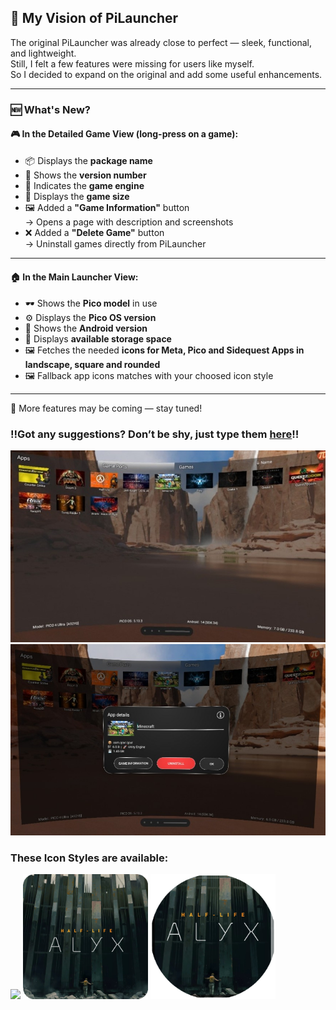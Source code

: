 ## 🚀 My Vision of PiLauncher

The original PiLauncher was already close to perfect — sleek, functional, and lightweight.  
Still, I felt a few features were missing for users like myself.  
So I decided to expand on the original and add some useful enhancements.

---

### 🆕 What's New?

#### 🎮 In the **Detailed Game View** (long-press on a game):

- 📦 Displays the **package name**
- 🔢 Shows the **version number**
- 🧱 Indicates the **game engine**
- 📁 Displays the **game size**
- 🖼️ Added a **"Game Information"** button  
  → Opens a page with description and screenshots  
- ❌ Added a **"Delete Game"** button  
  → Uninstall games directly from PiLauncher

---

#### 🏠 In the **Main Launcher View**:

- 🕶️ Shows the **Pico model** in use
- ⚙️ Displays the **Pico OS version**
- 🤖 Shows the **Android version**
- 💾 Displays **available storage space**
- 🖼️ Fetches the needed **icons for Meta, Pico and Sidequest Apps in landscape, square and rounded**
- 🖼️ Fallback app icons matches with your choosed icon style

---

🔧 More features may be coming — stay tuned!

### ‼️Got any suggestions? Don’t be shy, just type them [here](https://github.com/Tobbe85/PiLauncher/issues)‼️

![Screenshot](https://github.com/Tobbe85/PiLauncher/blob/main/MainLauncher.jpeg?raw=true)
![Screenshot](https://github.com/Tobbe85/PiLauncher/blob/main/AppDetails.jpeg?raw=true)

### These Icon Styles are available:

<p float="left">
  <img src="https://github.com/Tobbe85/PiLauncher/blob/main/Launcher/App/src/main/res/drawable-mdpi/com_valvesoftware_alyx_banners.png?raw=true" width="355" />
  <img src="https://github.com/Tobbe85/PiLauncher/blob/main/Launcher/App/src/main/res/drawable-mdpi/com_valvesoftware_alyx_icons.png?raw=true" width="200" />
  <img src="https://github.com/Tobbe85/PiLauncher/blob/main/Launcher/App/src/main/res/drawable-mdpi/com_valvesoftware_alyx_tenaldo.png?raw=true" width="200" />
</p>
